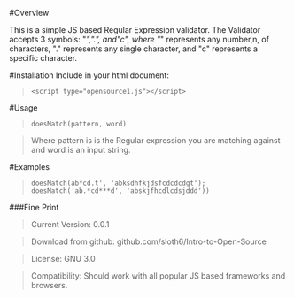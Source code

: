 #Overview

This is a simple JS based Regular Expression validator. The Validator accepts 3 symbols: "*",".", and"c", where "*" represents any number,n, of characters, "." represents any single character, and "c" represents a specific character.

#Installation
Include in your html document:

>`<script type="opensource1.js"></script>`

#Usage
>`doesMatch(pattern, word)`

>Where pattern is is the Regular expression you are matching against and word is an input string.

#Examples
>`doesMatch(ab*cd.t', 'abksdhfkjdsfcdcdcdgt');`
>`doesMatch('ab.*cd***d', 'abskjfhcdlcdsjddd'))`

###Fine Print
>Current Version: 0.0.1

>Download from github: github.com/sloth6/Intro-to-Open-Source

>License: GNU 3.0

>Compatibility: Should work with all popular JS based frameworks and browsers.